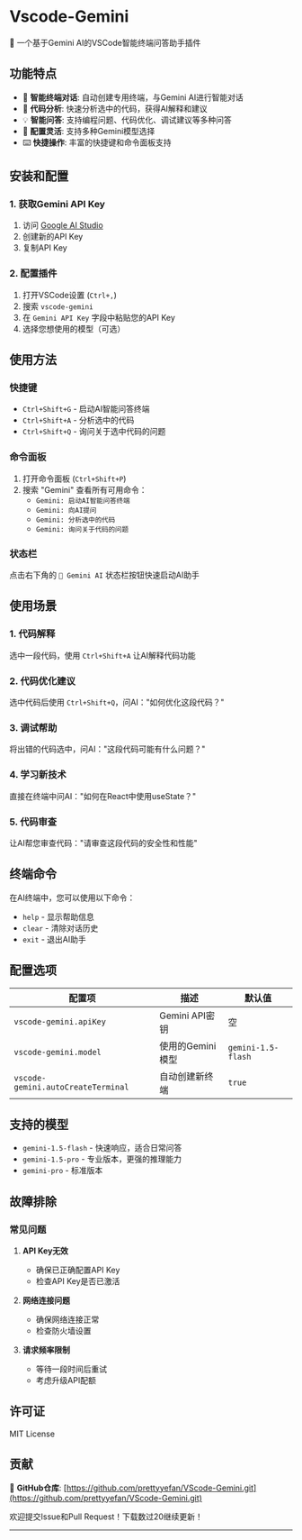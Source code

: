 # Vscode-Gemini

🤖 一个基于Gemini AI的VSCode智能终端问答助手插件

## 功能特点

- 🚀 **智能终端对话**: 自动创建专用终端，与Gemini AI进行智能对话
- 📝 **代码分析**: 快速分析选中的代码，获得AI解释和建议
- 💡 **智能问答**: 支持编程问题、代码优化、调试建议等多种问答
- 🔧 **配置灵活**: 支持多种Gemini模型选择
- ⌨️ **快捷操作**: 丰富的快捷键和命令面板支持

## 安装和配置

### 1. 获取Gemini API Key

1. 访问 [Google AI Studio](https://aistudio.google.com/app/apikey)
2. 创建新的API Key
3. 复制API Key

### 2. 配置插件

1. 打开VSCode设置 (`Ctrl+,`)
2. 搜索 `vscode-gemini`
3. 在 `Gemini API Key` 字段中粘贴您的API Key
4. 选择您想使用的模型（可选）

## 使用方法

### 快捷键

- `Ctrl+Shift+G` - 启动AI智能问答终端
- `Ctrl+Shift+A` - 分析选中的代码
- `Ctrl+Shift+Q` - 询问关于选中代码的问题

### 命令面板

1. 打开命令面板 (`Ctrl+Shift+P`)
2. 搜索 "Gemini" 查看所有可用命令：
   - `Gemini: 启动AI智能问答终端`
   - `Gemini: 向AI提问`
   - `Gemini: 分析选中的代码`
   - `Gemini: 询问关于代码的问题`

### 状态栏

点击右下角的 `🤖 Gemini AI` 状态栏按钮快速启动AI助手

## 使用场景

### 1. 代码解释
选中一段代码，使用 `Ctrl+Shift+A` 让AI解释代码功能

### 2. 代码优化建议
选中代码后使用 `Ctrl+Shift+Q`，问AI："如何优化这段代码？"

### 3. 调试帮助
将出错的代码选中，问AI："这段代码可能有什么问题？"

### 4. 学习新技术
直接在终端中问AI："如何在React中使用useState？"

### 5. 代码审查
让AI帮您审查代码："请审查这段代码的安全性和性能"

## 终端命令

在AI终端中，您可以使用以下命令：

- `help` - 显示帮助信息
- `clear` - 清除对话历史
- `exit` - 退出AI助手

## 配置选项

| 配置项 | 描述 | 默认值 |
|--------|------|--------|
| `vscode-gemini.apiKey` | Gemini API密钥 | 空 |
| `vscode-gemini.model` | 使用的Gemini模型 | `gemini-1.5-flash` |
| `vscode-gemini.autoCreateTerminal` | 自动创建新终端 | `true` |

## 支持的模型

- `gemini-1.5-flash` - 快速响应，适合日常问答
- `gemini-1.5-pro` - 专业版本，更强的推理能力
- `gemini-pro` - 标准版本

## 故障排除

### 常见问题

1. **API Key无效**
   - 确保已正确配置API Key
   - 检查API Key是否已激活

2. **网络连接问题**
   - 确保网络连接正常
   - 检查防火墙设置

3. **请求频率限制**
   - 等待一段时间后重试
   - 考虑升级API配额

## 许可证

MIT License

## 贡献

📍 **GitHub仓库**: [https://github.com/prettyyefan/VScode-Gemini.git](https://github.com/prettyyefan/VScode-Gemini.git)

欢迎提交Issue和Pull Request！下载数过20继续更新！

---


